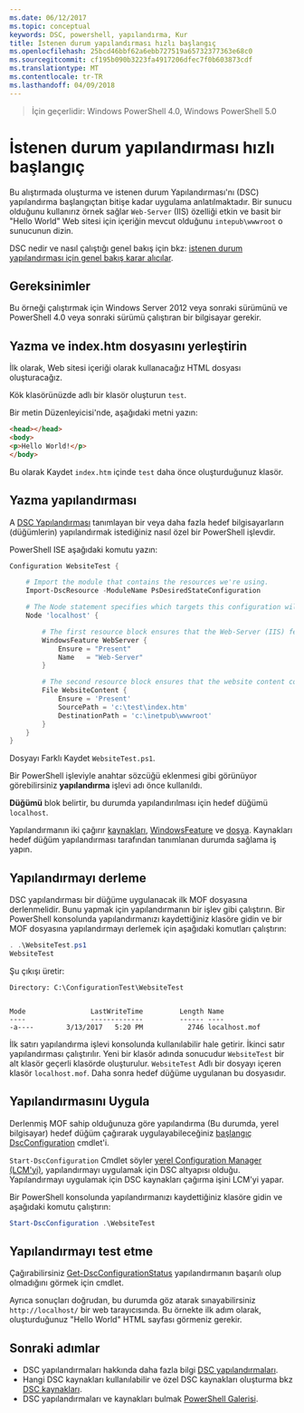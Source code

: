 ```yaml
---
ms.date: 06/12/2017
ms.topic: conceptual
keywords: DSC, powershell, yapılandırma, Kur
title: İstenen durum yapılandırması hızlı başlangıç
ms.openlocfilehash: 25bcd46bbf62a6ebb727519a65732377363e68c0
ms.sourcegitcommit: cf195b090b3223fa4917206dfec7f0b603873cdf
ms.translationtype: MT
ms.contentlocale: tr-TR
ms.lasthandoff: 04/09/2018
---
```

> İçin geçerlidir: Windows PowerShell 4.0, Windows PowerShell 5.0

# <a name="desired-state-configuration-quick-start"></a>İstenen durum yapılandırması hızlı başlangıç

Bu alıştırmada oluşturma ve istenen durum Yapılandırması'nı (DSC) yapılandırma başlangıçtan bitişe kadar uygulama anlatılmaktadır.
Bir sunucu olduğunu kullanırız örnek sağlar `Web-Server` (IIS) özelliği etkin ve basit bir "Hello World" Web sitesi için içeriğin mevcut olduğunu `intepub\wwwroot` o sunucunun dizin.

DSC nedir ve nasıl çalıştığı genel bakış için bkz: [istenen durum yapılandırması için genel bakış karar alıcılar](decisionMaker.md).

## <a name="requirements"></a>Gereksinimler

Bu örneği çalıştırmak için Windows Server 2012 veya sonraki sürümünü ve PowerShell 4.0 veya sonraki sürümü çalıştıran bir bilgisayar gerekir.

## <a name="write-and-place-the-indexhtm-file"></a>Yazma ve index.htm dosyasını yerleştirin

İlk olarak, Web sitesi içeriği olarak kullanacağız HTML dosyası oluşturacağız.

Kök klasörünüzde adlı bir klasör oluşturun `test`.

Bir metin Düzenleyicisi'nde, aşağıdaki metni yazın:

```html
<head></head>
<body>
<p>Hello World!</p>
</body>
```

Bu olarak Kaydet `index.htm` içinde `test` daha önce oluşturduğunuz klasör.

## <a name="write-the-configuration"></a>Yazma yapılandırması

A [DSC Yapılandırması](configurations.md) tanımlayan bir veya daha fazla hedef bilgisayarların (düğümlerin) yapılandırmak istediğiniz nasıl özel bir PowerShell işlevdir.

PowerShell ISE aşağıdaki komutu yazın:

```powershell
Configuration WebsiteTest {

    # Import the module that contains the resources we're using.
    Import-DscResource -ModuleName PsDesiredStateConfiguration

    # The Node statement specifies which targets this configuration will be applied to.
    Node 'localhost' {

        # The first resource block ensures that the Web-Server (IIS) feature is enabled.
        WindowsFeature WebServer {
            Ensure = "Present"
            Name   = "Web-Server"
        }

        # The second resource block ensures that the website content copied to the website root folder.
        File WebsiteContent {
            Ensure = 'Present'
            SourcePath = 'c:\test\index.htm'
            DestinationPath = 'c:\inetpub\wwwroot'
        }
    }
}
```

Dosyayı Farklı Kaydet `WebsiteTest.ps1`.

Bir PowerShell işleviyle anahtar sözcüğü eklenmesi gibi görünüyor görebilirsiniz **yapılandırma** işlevi adı önce kullanıldı.

**Düğümü** blok belirtir, bu durumda yapılandırılması için hedef düğümü `localhost`.

Yapılandırmanın iki çağırır [kaynakları](resources.md), [WindowsFeature](windowsFeatureResource.md) ve [dosya](fileResource.md).
Kaynakları hedef düğüm yapılandırması tarafından tanımlanan durumda sağlama iş yapın.

## <a name="compile-the-configuration"></a>Yapılandırmayı derleme

DSC yapılandırması bir düğüme uygulanacak ilk MOF dosyasına derlenmelidir.
Bunu yapmak için yapılandırmanın bir işlev gibi çalıştırın.
Bir PowerShell konsolunda yapılandırmanızı kaydettiğiniz klasöre gidin ve bir MOF dosyasına yapılandırmayı derlemek için aşağıdaki komutları çalıştırın:

```powershell
. .\WebsiteTest.ps1
WebsiteTest
```

Şu çıkışı üretir:

```
Directory: C:\ConfigurationTest\WebsiteTest


Mode                LastWriteTime         Length Name
----                -------------         ------ ----
-a----        3/13/2017   5:20 PM           2746 localhost.mof
```

İlk satırı yapılandırma işlevi konsolunda kullanılabilir hale getirir.
İkinci satır yapılandırması çalıştırılır.
Yeni bir klasör adında sonucudur `WebsiteTest` bir alt klasör geçerli klasörde oluşturulur.
`WebsiteTest` Adlı bir dosyayı içeren klasör `localhost.mof`.
Daha sonra hedef düğüme uygulanan bu dosyasıdır.

## <a name="apply-the-configuration"></a>Yapılandırmasını Uygula

Derlenmiş MOF sahip olduğunuza göre yapılandırma (Bu durumda, yerel bilgisayar) hedef düğüm çağırarak uygulayabileceğiniz [başlangıç DscConfiguration](/reference/5.1/PSDesiredStateConfiguration/Start-DscConfiguration) cmdlet'i.

`Start-DscConfiguration` Cmdlet söyler [yerel Configuration Manager (LCM'yi)](metaConfig.md), yapılandırmayı uygulamak için DSC altyapısı olduğu.
Yapılandırmayı uygulamak için DSC kaynakları çağırma işini LCM'yi yapar.

Bir PowerShell konsolunda yapılandırmanızı kaydettiğiniz klasöre gidin ve aşağıdaki komutu çalıştırın:

```powershell
Start-DscConfiguration .\WebsiteTest
```

## <a name="test-the-configuration"></a>Yapılandırmayı test etme

Çağırabilirsiniz [Get-DscConfigurationStatus](/reference/5.1/PSDesiredStateConfiguration/Get-DscConfigurationStatus) yapılandırmanın başarılı olup olmadığını görmek için cmdlet.

Ayrıca sonuçları doğrudan, bu durumda göz atarak sınayabilirsiniz `http://localhost/` bir web tarayıcısında.
Bu örnekte ilk adım olarak, oluşturduğunuz "Hello World" HTML sayfası görmeniz gerekir.

## <a name="next-steps"></a>Sonraki adımlar

- DSC yapılandırmaları hakkında daha fazla bilgi [DSC yapılandırmaları](configurations.md).
- Hangi DSC kaynakları kullanılabilir ve özel DSC kaynakları oluşturma bkz [DSC kaynakları](resources.md).
- DSC yapılandırmaları ve kaynakları bulmak [PowerShell Galerisi](https://www.powershellgallery.com/).